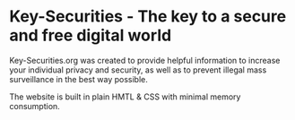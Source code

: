 # Key-Securities - The key to a secure and free digital world

Key-Securities.org was created to provide helpful information to increase your individual privacy and security, as well as to prevent illegal mass surveillance in the best way possible.

The website is built in plain HMTL & CSS with minimal memory consumption.
